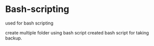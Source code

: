 # Bash-scripting
used for bash scripting

create multiple folder using bash script
created bash script for taking backup.
